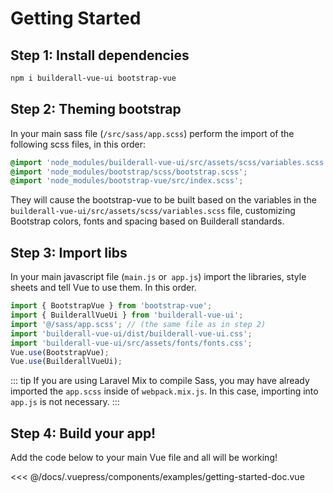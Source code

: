 # Getting Started


## Step 1: Install dependencies

```bash
npm i builderall-vue-ui bootstrap-vue
```

## Step 2: Theming bootstrap

In your main sass file (`/src/sass/app.scss`) perform the import of the following scss files, in this order:

```scss
@import 'node_modules/builderall-vue-ui/src/assets/scss/variables.scss';
@import 'node_modules/bootstrap/scss/bootstrap.scss';
@import 'node_modules/bootstrap-vue/src/index.scss';
```

They will cause the bootstrap-vue to be built based on the variables in the `builderall-vue-ui/src/assets/scss/variables.scss` file, customizing Bootstrap colors, fonts and spacing based on Builderall standards.

## Step 3: Import libs

In your main javascript file (`main.js` or` app.js`) import the libraries, style sheets and tell Vue to use them. In this order.

```js
import { BootstrapVue } from 'bootstrap-vue';
import { BuilderallVueUi } from 'builderall-vue-ui';
import '@/sass/app.scss'; // (the same file as in step 2)
import 'builderall-vue-ui/dist/builderall-vue-ui.css';
import 'builderall-vue-ui/src/assets/fonts/fonts.css';
Vue.use(BootstrapVue);
Vue.use(BuilderallVueUi);
```
::: tip
If you are using Laravel Mix to compile Sass, you may have already imported the `app.scss` inside of `webpack.mix.js`. In this case, importing into `app.js` is not necessary.
:::

## Step 4: Build your app!

Add the code below to your main Vue file and all will be working!

<SourceCode>
<<< @/docs/.vuepress/components/examples/getting-started-doc.vue
</SourceCode>